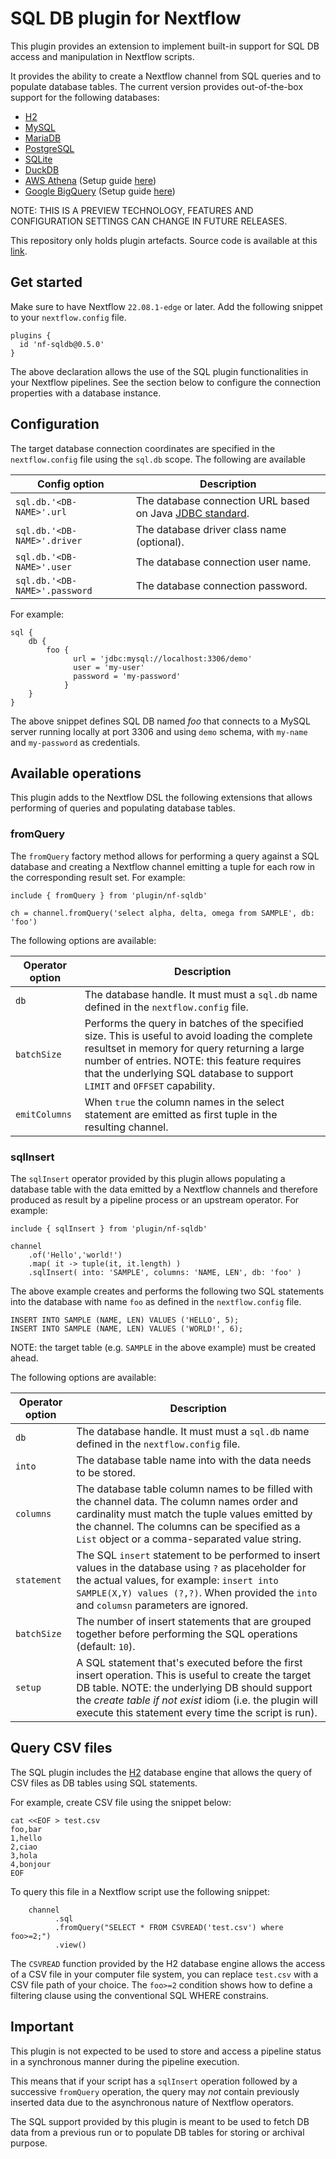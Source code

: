 # SQL DB plugin for Nextflow

This plugin provides an extension to implement built-in support for SQL DB access and manipulation in Nextflow scripts.

It provides the ability to create a Nextflow channel from SQL queries and to populate database tables.
The current version provides out-of-the-box support for the following databases:

* [H2](https://www.h2database.com)
* [MySQL](https://www.mysql.com/)
* [MariaDB](https://mariadb.org/)
* [PostgreSQL](https://www.postgresql.org/)
* [SQLite](https://www.sqlite.org/index.html)
* [DuckDB](https://duckdb.org/)
* [AWS Athena](https://aws.amazon.com/athena/) (Setup guide [here](/docs/aws-athena.md))
* [Google BigQuery](https://cloud.google.com/bigquery) (Setup guide [here](/docs/google-bigquery.md))

NOTE: THIS IS A PREVIEW TECHNOLOGY, FEATURES AND CONFIGURATION SETTINGS CAN CHANGE IN FUTURE RELEASES.

This repository only holds plugin artefacts. Source code is available at this [link](https://github.com/nextflow-io/nextflow/tree/master/plugins/nf-sqldb).

## Get started
  
Make sure to have Nextflow `22.08.1-edge` or later. Add the following snippet to your `nextflow.config` file.

```
plugins {
  id 'nf-sqldb@0.5.0'
}
```

The above declaration allows the use of the SQL plugin functionalities in your Nextflow pipelines.
See the section below to configure the connection properties with a database instance.

## Configuration

The target database connection coordinates are specified in the `nextflow.config` file using the
`sql.db` scope. The following are available

| Config option                      | Description                  |
|---                                 |---                         |
| `sql.db.'<DB-NAME>'.url`      | The database connection URL based on Java [JDBC standard](https://docs.oracle.com/javase/tutorial/jdbc/basics/connecting.html#db_connection_url).
| `sql.db.'<DB-NAME>'.driver`   | The database driver class name (optional).
| `sql.db.'<DB-NAME>'.user`     | The database connection user name.
| `sql.db.'<DB-NAME>'.password` | The database connection password.

For example:

```
sql {
    db {
        foo {
              url = 'jdbc:mysql://localhost:3306/demo'
              user = 'my-user'
              password = 'my-password'
            }
    }
}

```

The above snippet defines SQL DB named *foo* that connects to a MySQL server running locally at port 3306 and
using `demo` schema, with `my-name` and `my-password` as credentials.

## Available operations

This plugin adds to the Nextflow DSL the following extensions that allows performing of queries and populating database tables.

### fromQuery

The `fromQuery` factory method allows for performing a query against a SQL database and creating a Nextflow channel emitting
a tuple for each row in the corresponding result set. For example:

```
include { fromQuery } from 'plugin/nf-sqldb'

ch = channel.fromQuery('select alpha, delta, omega from SAMPLE', db: 'foo')
```

The following options are available:

| Operator option  | Description                  |
|---             |---                         |
| `db`              | The database handle. It must must a `sql.db` name defined in the `nextflow.config` file.
| `batchSize`       | Performs the query in batches of the specified size. This is useful to avoid loading the complete resultset in memory for query returning a large number of entries. NOTE: this feature requires that the underlying SQL database to support `LIMIT` and `OFFSET` capability.
| `emitColumns`     | When `true` the column names in the select statement are emitted as first tuple in the resulting channel.

### sqlInsert

The `sqlInsert` operator provided by this plugin allows populating a database table with the data emitted
by a Nextflow channels and therefore produced as result by a pipeline process or an upstream operator. For example:

```
include { sqlInsert } from 'plugin/nf-sqldb'

channel
    .of('Hello','world!')
    .map( it -> tuple(it, it.length) )
    .sqlInsert( into: 'SAMPLE', columns: 'NAME, LEN', db: 'foo' )

```

The above example creates and performs the following two SQL statements into the database with name `foo` as defined
in the `nextflow.config` file.

```
INSERT INTO SAMPLE (NAME, LEN) VALUES ('HELLO', 5);
INSERT INTO SAMPLE (NAME, LEN) VALUES ('WORLD!', 6);
```

NOTE: the target table (e.g. `SAMPLE` in the above example) must be created ahead.

The following options are available:

| Operator option   | Description                  |
|-------------------|---                         |
| `db`              | The database handle. It must must a `sql.db` name defined in the `nextflow.config` file.
| `into`            | The database table name into with the data needs to be stored.
| `columns`         | The database table column names to be filled with the channel data. The column names order and cardinality must match the tuple values emitted by the channel. The columns can be specified as a `List` object or a comma-separated value string.
| `statement`       | The SQL `insert` statement to be performed to insert values in the database using `?` as placeholder for the actual values, for example: `insert into SAMPLE(X,Y) values (?,?)`. When provided the `into` and `columsn` parameters are ignored.
| `batchSize`       | The number of insert statements that are grouped together before performing the SQL operations (default: `10`).
| `setup`           | A SQL statement that's executed before the first insert operation. This is useful to create the target DB table. NOTE: the underlying DB should support the *create table if not exist* idiom (i.e. the plugin will execute this statement every time the script is run).

## Query CSV files

The SQL plugin includes the [H2](https://www.h2database.com/html/main.html) database engine that allows the query of CSV files
as DB tables using SQL statements.

For example, create CSV file using the snippet below:

```
cat <<EOF > test.csv
foo,bar
1,hello
2,ciao
3,hola
4,bonjour
EOF
```

To query this file in a Nextflow script use the following snippet:

```nextflow
    channel
          .sql
          .fromQuery("SELECT * FROM CSVREAD('test.csv') where foo>=2;")
          .view()
```

The `CSVREAD` function provided by the H2 database engine allows the access of a CSV file in your computer file system,
you can replace `test.csv` with a CSV file path of your choice. The `foo>=2` condition shows how to define a filtering
clause using the conventional SQL WHERE constrains.

## Important

This plugin is not expected to be used to store and access a pipeline status in a synchronous manner during the pipeline
execution.

This means that if your script has a `sqlInsert` operation followed by a successive `fromQuery` operation, the query
may *not* contain previously inserted data due to the asynchronous nature of Nextflow operators.

The SQL support provided by this plugin is meant to be used to fetch DB data from a previous run or to populate DB tables
for storing or archival purpose.
